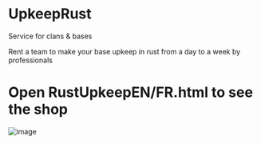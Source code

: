 # UpkeepRust
Service for clans &amp; bases

Rent a team to make your base upkeep in rust from a day to a week by professionals

# **Open RustUpkeepEN/FR.html to see the shop**

![image](https://github.com/user-attachments/assets/21dc4e8e-94a9-41ac-ae6f-961bad77f8ef)
